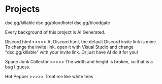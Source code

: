 # Projects

dsc.gg/killable
dsc.gg/bloodhotel
dsc.gg/bloodgate

Every background of this project is AI Generated.


Discord.html >>>>>
At Discord.html, the default Discord invite link is mine. To change the invite link, open it with Visual Studio and change "dsc.gg/killable" with your invite link. Or just have AI do it for you!




Space Junk Collector >>>>>
The width and height is broken, so that is a bug I guess.

Hot Pepper >>>>>
Treat me like white tees

